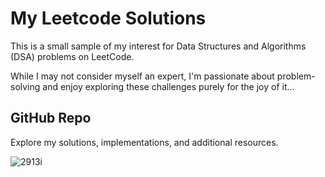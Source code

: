 # My Leetcode Solutions

This is a small sample of my interest for Data Structures and Algorithms (DSA) problems on LeetCode. 

While I may not consider myself an expert, I'm passionate about problem-solving and enjoy exploring these challenges purely for the joy of it...

## GitHub Repo

Explore my solutions, implementations, and additional resources.

![2913i](https://miro.medium.com/v2/resize:fit:1400/1*Kw-uI4abGgBnOJGMp1vX1g.png)
